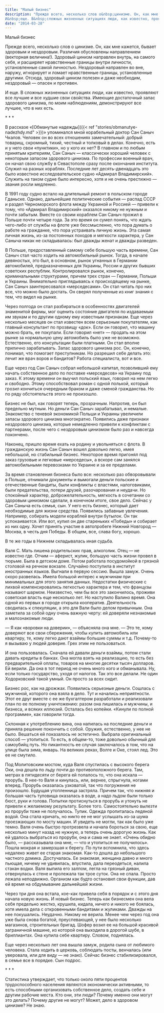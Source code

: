 ```yaml
---
title: "Малый бизнес"
description: "Прежде всего, несколько слов о&nbsp;цинизме. Он, как мне кажется, бывает здоровым и&nbsp;нездоровым. Различия обусловлены направлением (векторная величина!). Здоровый цинизм направлен внутрь, на&nbsp;самого себя, и&nbsp;расширяет нравственные границы внутри личности, установленные самой личностью. Нездоровый направлен во&nbsp;вне, наружу, игнорирует и&nbsp;ломает нравственные границы, установленные другими. Отсюда, здоровый цинизм полезен и&nbsp;даже необходим, нездоровый&nbsp;&mdash; опасен и&nbsp;противен.<br />
И&nbsp;еще. В&nbsp;сложных жизненных ситуациях люди, как известно, проявляют все лучшие и&nbsp;все худшие свои свойства. Имеющие достаточный запас здорового цинизма, по&nbsp;моим наблюдениям, демонстрируют все лучшее, что в&nbsp;них есть"
date: "2014-03-28"
---
```


Малый бизнес

Прежде всего, несколько слов о цинизме. Он, как мне кажется, бывает здоровым и нездоровым. Различия обусловлены направлением (векторная величина!). Здоровый цинизм направлен внутрь, на самого себя, и расширяет нравственные границы внутри личности, установленные самой личностью. Нездоровый направлен во вне, наружу, игнорирует и ломает нравственные границы, установленные другими. Отсюда, здоровый цинизм полезен и даже необходим, нездоровый — опасен и противен.

И еще. В сложных жизненных ситуациях люди, как известно, проявляют все лучшие и все худшие свои свойства. Имеющие достаточный запас здорового цинизма, по моим наблюдениям, демонстрируют все лучшее, что в них есть.

\*&nbsp;\*&nbsp;\*

В рассказе «[Обманутые надежды]({{< ref "stories/obmanutye-nadezhdy.md" >}})» упоминался мной корабельный доктор Сан Саныч Чкалов. Человек он во всех отношениях замечательный: добрый товарищ, скромный, тихий, честный и толковый в делах. Конечно, есть и у него свои «пунктики», но у кого их нет? В главном и по любым принятым критериям, Сан Саныч — классически хороший человек с некоторым запасом здорового цинизма. По профессии военный врач, он начал свою службу в Севастополе сразу после окончания института. Служил на разных кораблях. Последние лет десять-двенадцать это было известное исследовательское судно «Адмирал Владимирский». Служить на таком судне было интересно, хотя и не очень престижно — звания росли медленно.

В 1991 году судно встало на длительный ремонт в польском городе Гданьске. Однако, дальнейшие политические события — распад СССР и раздел Черноморского флота между Украиной и Россией — привели к тому, что «Адмирал Владимирский» оказался никому не нужным и почти забытым. Вместе со своим кораблем Сан Саныч прожил в Польше почти четыре года. За это время он сумел понять, что ждать чего-либо от службы на флоте уже бессмысленно, что пора думать о работе на гражданке, что пора устраивать личную жизнь. Эта самая личная жизнь, из-за постоянных походов и мягкости характера, у Сан Саныча никак не складывалась: был дважды женат и дважды разведен.

В Польше, предоставленный самому себе большую часть времени, Сан Саныч стал часто ходить на автомобильный рынок. Тогда, в начале девяностых, это был, в основном, рынок угнанных в Германии автомобилей, предназначенных для Украины, России и других бывших советских республик. Контролировался рынок, конечно, криминальными структурами, причем трех стран — Германии, Польши и Украины. Внимательно приглядываясь к происходящему на рынке, Сан Саныч заинтересовался «мерседесами». Он стал читать про них все, что можно было достать. Он сверял полученные из книг знания с тем, что видел на рынке.

Через полгода он стал разбираться в особенностях двигателей знаменитой фирмы, мог оценить состояние двигателя по издаваемым им звукам и по другим одному ему известным признакам. Еще через несколько месяцев он стал известен всем серьезным покупателям, как главный консультант по прозвищу «док». Если он говорил, что машину можно брать, ее покупали. Если говорил «нет» — продать на этом рынке за нормальную цену автомобиль было уже не возможно. Естественно, его консультации были платными. Он стал вполне прилично зарабатывать. Запас здорового цинизма рос. Он, конечно, понимал, что помогает преступникам. Но разрешил себе делать это: лечит же врач воров и бандитов? Работа специалиста, вот и все.

Еще через год Сан Саныч собрал небольшой капитал, позволивший ему начать собственное дело по поставке «мерседесов» на Украину под заказ. К этому времени он выучил польский язык, говорил на нем легко и свободно. Этому способствовал роман с одной полькой, который грозил кончиться очередным браком и даже сменой гражданства. Но по ряду обстоятельств этого не произошло.

Бизнес не был, как говорят теперь, прозрачным. Напротив, он был предельно мутным. Но деньги Сан Саныч зарабатывал, и немалые. Знакомство с теневой экономикой Польши и Украины увеличили запасы здорового цинизма многократно. Появились даже признаки нездорового цинизма, которые немедленно привели к конфликтам с партнерами, после чего с нездоровым цинизмом было раз и навсегда покончено.

Наконец, пришло время ехать на родину и увольняться с флота. В гражданскую жизнь Сан Саныч вошел довольно легко, имея небольшой, но стабильный бизнес. Некоторое время пригонял под заказ грузовые и легковые «мерседесы», а вскоре сам занялся автомобильными перевозками по Украине и за ее пределами.

За время становления бизнеса было все: несколько раз обворовывали в Польше, отнимали документы и вымогали деньги польские и отечественные бандиты, были конфликты с властями, налоговиками, были предательства, потери друзей, разочарования и неудачи. Но спокойный характер, доброжелательность, мягкость в сочетании со здоровым цинизмом сделали, в конечном итоге, свое дело. Сейчас у Сан Саныча есть семья, сын. У него есть бизнес, который дает необходимые для жизни средства. Появились забавные увлечения. Например, собирать модели кораблей внутри бутылок. Он так успокаивается. Или вот, купил он две стареньких «Победы» и собирает из них одну. Хочет принять участие в автопробеге Нижний Новгород — Москва, в честь дня Победы. В общем, все, слава богу, хорошо.

В те же годы в Нижнем складывалась иная судьба.

Валя С. Мать лишена родительских прав, алкоголик. Отец — не известно где. Отчим — аферист, жулик, большую часть жизни провел в тюрьме. Была в детском доме. Потом работала посудомойкой в грязной столовой на речном вокзале. Случайно поступила в институт иностранных языков. Выгнали в первую сессию. Вышла замуж. Очень скоро развелась. Имела большой интерес к мужчинам при минимальных для этого занятия данных. Недостатки физические с лихвой компенсировались легкостью характера и тем, что французы называют шармом. Неизвестно, чем бы все это закончилось, проживи советская власть еще несколько лет. Но наступило Валино время. Она одной из первых в городе открыла кооператив. Деятельность сводилась к спекуляции, а это для Вали было делом привычным. Она заметила за собой одну очень важную черту: ей доверяли незнакомые и малознакомые люди.

— Я как «воровки на доверии», — объясняла она мне. — Это те, кому доверяют все свои сбережения, чтобы купить автомобиль или квартиру, те, кому легко дают взаймы большие суммы и т.д. Почему-то я вызываю у людей доверие. Грех этим не пользоваться.

И она пользовалась. Сначала ей давали деньги взаймы, потом стали давать кредиты в банках. Она могла взять на реализацию, то есть без предварительной оплаты, товаров на многие десятки тысяч долларов. Ей верили. Да она в тот период не очень много кого и обманывала. Ну, если только государство, уходя от налогов. Так это все делали. Не один Ходорковский такой умный. Он просто за всех сидит.

Бизнес рос, как на дрожжах. Появились серьезные деньги. Сошлась с мужчиной, которого она взяла в дело. Тут и начались неприятности. Этот ее друг вместе с ее же бухгалтером разработали и реализовали план по ее полному уничтожению: разом она лишилась и мужчины, и бизнеса, и всяких иллюзий. Осталась без копейки. «Кинули по полной программе», как говорили тогда.

Склонная к употреблению вина, она напилась на последние деньги и приняла решение покончить с собой. Оружия, естественно, у нее не было. Вешаться ей показалось не эстетично. Выбрала оригинальный способ — утопиться. То есть, в общем-то, тоже довольно обычный для самоубийц путь. Но пикантность ее случая заключалось в том, что на улице была зима, январь. На великих реках, Волге и Оке, стоял лед. Это ее не смутило.

Под Молитовским мостом, куда Валя спустилась с высокого берега Оки, она дошла по льду почти до противоположного берега. Там, метрах в пятидесяти от берега ей попалось то, что она искала — прорубь. В нее-то Валя и кинулась, или, вернее, спрыгнула, ногами вперед. Прорубь оказалась узковатой, так что погружения не произошло. Будущая утопленница застряла. Причем так, что нижняя и большая часть туловища оказалась в воде, а надо льдом были только бюст, руки и голова. Попытки протиснуться в прорубь и утонуть не привели к желаемому результату. Более того. Самостоятельно вылезти из проруби тоже не получалось. Тупик. Одежда пропиталась ледяной водой. Она стала кричать, но никто ее не мог услышать из-за шума проезжающих по мосту машин. И увидеть не могли, так как было уже темно. Валя очень быстро протрезвела и начала бороться за свою, еще несколько минут назад не нужную, а теперь очень дорогую жизнь. Как ей удалось выбраться из проруби, она и сама не знает. «Очень обидно было, — рассказывала она мне, — что и утопиться не получилось». Пошла мокрая и замерзшая к берегу. По пути вспомнила, что здесь недалеко живет ее старая знакомая. Как-то дошла до небольшого частного домика. Достучалась. Ее знакомая, женщина давно и много пьющая, ничему не удивилась, впустила, дала переодеться, налила стакан водки. Валя выпила его залпом, легла на грязный диван, отвернулась к стене и пролежала так трое суток. Она не спала. Просто лежала неподвижно. Организм как будто остановил свои функции, дав ей время на обдумывание дальнейшей жизни.

Через три дня она встала, кое-как привела себя в порядок и с этого дня начала новую жизнь. И новый бизнес. Теперь как бизнесмен она вела себя предельно жестко, крушила, кидала, ничего и никого не боялась, хотя имела дела с откровенными бандитами и жуликами. Дважды на нее покушались. Неудачно. Никому не верила. Менее чем через год она уже была снова богатой, преуспевающей, у нее было несколько магазинов, строительных бригад. Шофер возил ее на большой красивой заграничной машине, из которой она выходила в дорогой шубе, в бриллиантах. Она купила себе квартиру. Словом, поднялась.

Еще через несколько лет она вышла замуж, родила сына от любимого человека. Стала ходить в церковь, соблюдать посты, венчалась (или уверовала, или для виду — не знаю). Сейчас бизнес стабилизировался, в семье все в порядке. Сын подрос.

\*&nbsp;\*&nbsp;\*

Статистика утверждает, что только около пяти процентов трудоспособного населения являются экономически активными, то есть способными организовать собственное дело, создать себе и другим рабочие места. Кто они, эти люди? Почему именно они могут это делать? Почему другие не могут? Может, дело в здоровом цинизме? Не знаю.
